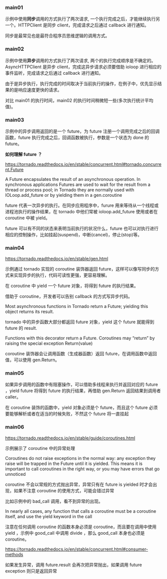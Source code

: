 ### main01

示例中使用**同步**调用的方式执行了两次请求, 一个执行完成之后，才能继续执行另一个。HTTPClient 是同步 client，完成请求之后通过 callback 进行通知。

同步是最常见也是最符合程序员思维逻辑的调用方式。

### main02

示例中使用**异步**调用的方式执行了两次请求, 两个的执行完成顺序是不确定的。AsyncHTTPClient 是异步 client，完成这异步请求必须要借助 ioloop 进行相应的事件监听，完成请求之后通过 callback 进行通知。

由于是异步执行，执行完成的时间取决于当前执行的操作，在例子中，优先显示结果的是响应速度更快的请求。

对比 main01 的执行时间，main02 的执行时间稍微短一些(多次执行统计平均值)。

### main03

示例中的异步调用返回的是一个 future，为 future 注册一个调用完成之后的回调函数，future 执行完成之后，回调函数被执行，参数是一个状态为 done 的 future。

**如何理解 future ？**

https://tornado.readthedocs.io/en/stable/concurrent.html#tornado.concurrent.Future

A Future encapsulates the result of an asynchronous operation. In synchronous applications Futures are used to wait for the result from a thread or process pool; in Tornado they are normally used with IOLoop.add_future or by yielding them in a gen.coroutine

future 代表一次异步的执行。在同步应用程序中，furure 用来等待从一个线程或进程池执行的操作结果，在 tornado 中他们常被 ioloop.add_future 使用或者在 coroutine 中被 yield。

future 可以有不同的状态来表明当前执行的状况什么，future 也可以对执行进行相应的控制操作，比如挂起(suspend)，中断(cancel)，停止(stop)等。


### main04

https://tornado.readthedocs.io/en/stable/gen.html

示例通过 tornado 实现的 coroutine 装饰器返回 future，这样可以像写同步的方式来实现异步的执行，代码可读性更强，更容易理解。

在 coroutine 中 yield 一个 future 对象，将得到 future 的执行结果。

借助于 coroutine，开发者可以告别 callback 的方式写异步代码。

Most asynchronous functions in Tornado return a Future; yielding this object returns its result.

tornado 中的异步函数大部分都返回 future 对象，yield 这个 future 就能得到 future 的 result.

Functions with this decorator return a Future. Coroutines may “return” by raising the special exception Return(value)

coroutine 装饰器会让调用函数（生成器函数）返回 future，在调用函数中返回值，可以使用 gen.Return。


### main05

如果异步调用的函数中有阻塞操作，可以借助多线程来执行并返回对应的 future ，yield future 将得到 future 的执行结果，再借助 gen.Return 返回结果到调用者 caller。

在 coroutine 装饰的函数中，yield 对象必须是个 future，而且这个 future 必须要能够解析或者在适当的时候失败，不然这个 future 将一直挂起

### main06

https://tornado.readthedocs.io/en/stable/guide/coroutines.html

示例展示了 coroutine 中的异常处理

Coroutines do not raise exceptions in the normal way: any exception they raise will be trapped in the Future until it is yielded. This means it is important to call coroutines in the right way, or you may have errors that go unnoticed

coroutine 不会以常规的方式抛出异常，异常只有在 future is yielded 时才会出现，如果不注意 coroutine 的使用方式，可能会错过异常

比如示例中的 bad_call 调用，看不到异常的出现。

In nearly all cases, any function that calls a coroutine must be a coroutine itself, 
and use the yield keyword in the call

注意在任何调用 coroutine 的函数本身必须是 coroutine，而且要在调用中使用 yield ，示例中 good_call 中调用 divide ，那么 good_call 本身也必须是 coroutine。

https://tornado.readthedocs.io/en/stable/concurrent.html#consumer-methods

如果发生异常，调用 future.result 会再次把异常抛出，如果调用 future exception 则只是返回异常



